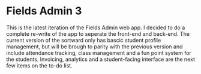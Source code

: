 # Fields Admin 3

This is the latest iteration of the Fields Admin web app. I decided to do a complete re-write of the app to seperate the front-end and back-end. The current version of the sortward only has bascic student profile management, but will be brough to parity with the previous version and include attendance tracking, class management and a fun point system for the students. Invoicing, analytics and a student-facing interface are the next few items on the to-do list.
